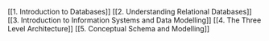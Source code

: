 [[1. Introduction to Databases]]
[[2. Understanding Relational Databases]]
[[3. Introduction to Information Systems and Data Modelling]]
[[4. The Three Level Architecture]]
[[5. Conceptual Schema and Modelling]]